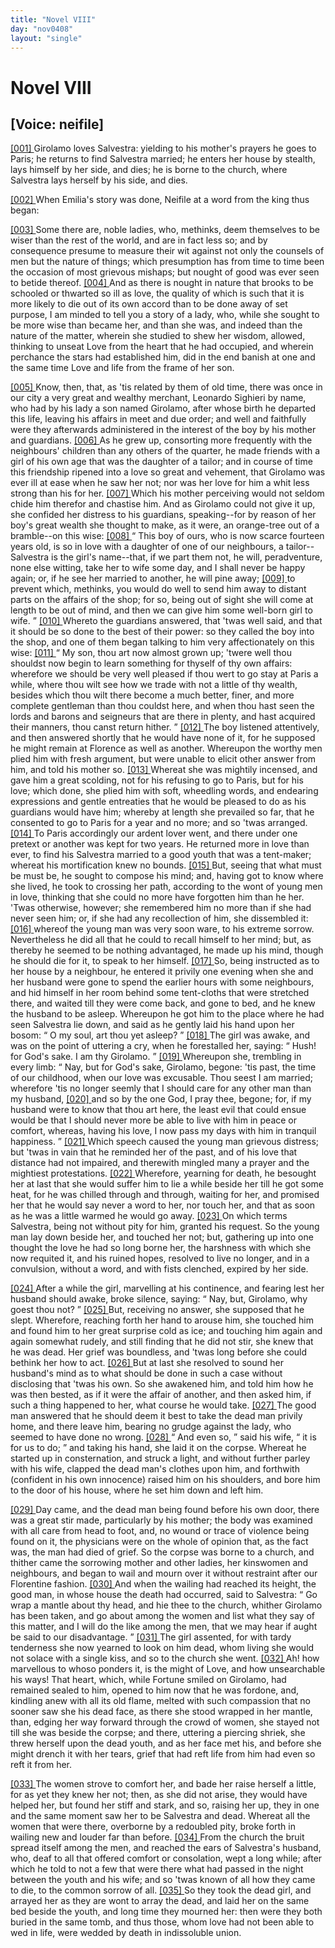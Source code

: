 ```yaml
---
title: "Novel VIII"
day: "nov0408"
layout: "single"
---
```

<div id="nov0408" type="novella" who="neifile">
 <h1>
  Novel VIII
 </h1>
 <p>
  <h2>
   [Voice: neifile]
  </h2>
 </p>
 <argument>
  <p>
   <a href="{{ site.baseurl }}itDecameron/nov0408#p04080001">
    [001]
   </a>
   Girolamo loves Salvestra: yielding to his mother's prayers
 he goes to Paris; he returns to find Salvestra
 married; he enters her house by stealth, lays himself
 by her side, and dies; he is borne to the church,
 where Salvestra lays herself by his side, and dies.
  </p>
 </argument>
 <div3 type="commentary" who="author">
  <p>
   <a href="{{ site.baseurl }}itDecameron/nov0408#p04080002">
    [002]
   </a>
   When
   Emilia's story was done, Neifile at a word
	from the king thus began:
  </p>
 </div3>
 <div3 type="commentary" who="neifile">
  <p>
   <a href="{{ site.baseurl }}itDecameron/nov0408#p04080003">
    [003]
   </a>
   Some there are, noble ladies, who, methinks, deem
	themselves to be wiser than the rest of the world, and are in fact less
	so; and by consequence presume to measure their wit against not
	only the counsels of men but the nature of things; which presumption
	has from time to time been the occasion of most grievous mishaps;
	but nought of good was ever seen to betide thereof.
   <a href="{{ site.baseurl }}itDecameron/nov0408#p04080004">
    [004]
   </a>
   And
	as there is nought in nature that brooks to be schooled or thwarted
	so ill as love, the quality of which is such that it is more likely to die
	out of its own accord than to be done away of set purpose, I am
	minded to tell you a story of a lady, who, while she sought to be
	more wise than became her, and than she was, and indeed than the
	nature of the matter, wherein she studied to shew her wisdom, allowed,
	thinking to unseat Love from the heart that he had occupied, and
	wherein perchance the stars had established him, did in the end
	banish at one and the same time Love and life from the frame of
	her son.
  </p>
 </div3>
 <p>
  <a href="{{ site.baseurl }}itDecameron/nov0408#p04080005">
   [005]
  </a>
  Know, then, that, as 'tis related by them of old time, there was
 once in our city a very great and wealthy merchant, Leonardo
 Sighieri by name, who had by his lady a son named Girolamo, after
 whose birth he departed this life, leaving his affairs in meet and due
 order; and well and faithfully were they afterwards administered in
  the interest of the boy by his mother and guardians.
  <a href="{{ site.baseurl }}itDecameron/nov0408#p04080006">
   [006]
  </a>
  As he grew
 up, consorting more frequently with the neighbours' children than
 any others of the quarter, he made friends with a girl of his own
 age that was the daughter of a tailor; and in course of time this
 friendship ripened into a love so great and vehement, that Girolamo
 was ever ill at ease when he saw her not; nor was her love for him
 a whit less strong than his for her.
  <a href="{{ site.baseurl }}itDecameron/nov0408#p04080007">
   [007]
  </a>
  Which his mother perceiving
 would not seldom chide him therefor and chastise him. And as
 Girolamo could not give it up, she confided her distress to his
 guardians, speaking--for by reason of her boy's great wealth she
 thought to make, as it were, an orange-tree out of a bramble--on
 this wise:
  <a href="{{ site.baseurl }}itDecameron/nov0408#p04080008">
   [008]
  </a>
  <q direct="unspecified">
   This boy of ours, who is now scarce fourteen years
 old, is so in love with a daughter of one of our neighbours, a
 tailor--Salvestra
 is the girl's name--that, if we part them not, he will, peradventure,
 none else witting, take her to wife some day, and I shall
 never be happy again; or, if he see her married to another, he will
 pine away;
   <a href="{{ site.baseurl }}itDecameron/nov0408#p04080009">
    [009]
   </a>
   to prevent which, methinks, you would do well to send
 him away to distant parts on the affairs of the shop; for so, being
 out of sight she will come at length to be out of mind, and then we
 can give him some well-born girl to wife.
  </q>
  <a href="{{ site.baseurl }}itDecameron/nov0408#p04080010">
   [010]
  </a>
  Whereto the guardians
 answered, that 'twas well said, and that it should be so done to the
 best of their power: so they called the boy into the shop, and one
 of them began talking to him very affectionately on this wise:
  <a href="{{ site.baseurl }}itDecameron/nov0408#p04080011">
   [011]
  </a>
  <q direct="unspecified">
   My son, thou art now almost grown up; 'twere well thou shouldst
 now begin to learn something for thyself of thy own affairs: wherefore
 we should be very well pleased if thou wert to go stay at Paris
 a while, where thou wilt see how we trade with not a little of thy
 wealth, besides which thou wilt there become a much better, finer,
 and more complete gentleman than thou couldst here, and when
 thou hast seen the lords and barons and seigneurs that are there in
 plenty, and hast acquired their manners, thou canst return hither.
  </q>
  <a href="{{ site.baseurl }}itDecameron/nov0408#p04080012">
   [012]
  </a>
  The boy listened attentively, and then answered shortly that he
 would have none of it, for he supposed he might remain at Florence
 as well as another. Whereupon the worthy men plied him with fresh
 argument, but were unable to elicit other answer from him, and
 told his mother so.
  <a href="{{ site.baseurl }}itDecameron/nov0408#p04080013">
   [013]
  </a>
  Whereat she was mightily incensed, and gave
 him a great scolding, not for his refusing to go to Paris, but for his
 love; which done, she plied him with soft, wheedling words, and
  endearing expressions and gentle entreaties that he would be pleased
 to do as his guardians would have him; whereby at length she prevailed
 so far, that he consented to go to Paris for a year and no more;
 and so 'twas arranged.
  <a href="{{ site.baseurl }}itDecameron/nov0408#p04080014">
   [014]
  </a>
  To Paris accordingly our ardent lover went,
 and there under one pretext or another was kept for two years. He
 returned more in love than ever, to find his Salvestra married to a
 good youth that was a tent-maker; whereat his mortification knew
 no bounds.
  <a href="{{ site.baseurl }}itDecameron/nov0408#p04080015">
   [015]
  </a>
  But, seeing that what must be must be, he sought to
 compose his mind; and, having got to know where she lived, he
 took to crossing her path, according to the wont of young men in
 love, thinking that she could no more have forgotten him than he
 her. 'Twas otherwise, however; she remembered him no more
 than if she had never seen him; or, if she had any recollection of
 him, she dissembled it:
  <a href="{{ site.baseurl }}itDecameron/nov0408#p04080016">
   [016]
  </a>
  whereof the young man was very soon ware,
 to his extreme sorrow. Nevertheless he did all that he could to
 recall himself to her mind; but, as thereby he seemed to be nothing
 advantaged, he made up his mind, though he should die for it, to
 speak to her himself.
  <a href="{{ site.baseurl }}itDecameron/nov0408#p04080017">
   [017]
  </a>
  So, being instructed as to her house by a neighbour,
 he entered it privily one evening when she and her husband
 were gone to spend the earlier hours with some neighbours, and hid
 himself in her room behind some tent-cloths that were stretched
 there, and waited till they were come back, and gone to bed, and he
 knew the husband to be asleep. Whereupon he got him to the
 place where he had seen Salvestra lie down, and said as he gently
 laid his hand upon her bosom:
  <q direct="unspecified">
   O my soul, art thou yet asleep?
  </q>
  <a href="{{ site.baseurl }}itDecameron/nov0408#p04080018">
   [018]
  </a>
  The girl was awake, and was on the point of uttering a cry, when
 he forestalled her, saying:
  <q direct="unspecified">
   Hush! for God's sake. I am thy
 Girolamo.
  </q>
  <a href="{{ site.baseurl }}itDecameron/nov0408#p04080019">
   [019]
  </a>
  Whereupon she, trembling in every limb:
  <q direct="unspecified">
   Nay, but
 for God's sake, Girolamo, begone: 'tis past, the time of our childhood,
 when our love was excusable. Thou seest I am married;
 wherefore 'tis no longer seemly that I should care for any other man
 than my husband,
   <a href="{{ site.baseurl }}itDecameron/nov0408#p04080020">
    [020]
   </a>
   and so by the one God, I pray thee, begone; for,
 if my husband were to know that thou art here, the least evil that
 could ensue would be that I should never more be able to live with
 him in peace or comfort, whereas, having his love, I now pass my
 days with him in tranquil happiness.
  </q>
  <a href="{{ site.baseurl }}itDecameron/nov0408#p04080021">
   [021]
  </a>
  Which speech caused the
 young man grievous distress; but 'twas in vain that he reminded
 her of the past, and of his love that distance had not impaired, and
 therewith mingled many a prayer and the mightiest protestations.
  <a href="{{ site.baseurl }}itDecameron/nov0408#p04080022">
   [022]
  </a>
  Wherefore, yearning for death, he besought her at last that she would
 suffer him to lie a while beside her till he got some heat, for he was
 chilled through and through, waiting for her, and promised her that
 he would say never a word to her, nor touch her, and that as soon
 as he was a little warmed he would go away.
  <a href="{{ site.baseurl }}itDecameron/nov0408#p04080023">
   [023]
  </a>
  On which terms
 Salvestra, being not without pity for him, granted his request. So
 the young man lay down beside her, and touched her not; but,
 gathering up into one thought the love he had so long borne her,
 the harshness with which she now requited it, and his ruined hopes,
 resolved to live no longer, and in a convulsion, without a word, and
 with fists clenched, expired by her side.
 </p>
 <p>
  <a href="{{ site.baseurl }}itDecameron/nov0408#p04080024">
   [024]
  </a>
  After a while the girl, marvelling at his continence, and fearing
 lest her husband should awake, broke silence, saying:
  <q direct="unspecified">
   Nay, but,
 Girolamo, why goest thou not?
  </q>
  <a href="{{ site.baseurl }}itDecameron/nov0408#p04080025">
   [025]
  </a>
  But, receiving no answer, she
 supposed that he slept. Wherefore, reaching forth her hand to
 arouse him, she touched him and found him to her great surprise
 cold as ice; and touching him again and again somewhat rudely, and
 still finding that he did not stir, she knew that he was dead. Her
 grief was boundless, and 'twas long before she could bethink her how
 to act.
  <a href="{{ site.baseurl }}itDecameron/nov0408#p04080026">
   [026]
  </a>
  But at last she resolved to sound her husband's mind as to
 what should be done in such a case without disclosing that 'twas his
 own. So she awakened him, and told him how he was then bested,
 as if it were the affair of another, and then asked him, if such a thing
 happened to her, what course he would take.
  <a href="{{ site.baseurl }}itDecameron/nov0408#p04080027">
   [027]
  </a>
  The good man
 answered that he should deem it best to take the dead man privily
 home, and there leave him, bearing no grudge against the lady, who
 seemed to have done no wrong.
  <a href="{{ site.baseurl }}itDecameron/nov0408#p04080028">
   [028]
  </a>
  <q direct="unspecified">
   And even so,
  </q>
  said his wife,
  <q direct="unspecified">
   it
 is for us to do;
  </q>
  and taking his hand, she laid it on the corpse.
 Whereat he started up in consternation, and struck a light, and without
 further parley with his wife, clapped the dead man's clothes
 upon him, and forthwith (confident in his own innocence) raised
 him on his shoulders, and bore him to the door of his house, where
 he set him down and left him.
 </p>
 <p>
  <a href="{{ site.baseurl }}itDecameron/nov0408#p04080029">
   [029]
  </a>
  Day came, and the dead man being found before his own door,
 there was a great stir made, particularly by his mother; the body
 was examined with all care from head to foot, and, no wound or trace
 of violence being found on it, the physicians were on the whole of
 opinion that, as the fact was, the man had died of grief. So the corpse
 was borne to a church, and thither came the sorrowing mother and
  other ladies, her kinswomen and neighbours, and began to wail and
 mourn over it without restraint after our Florentine fashion.
  <a href="{{ site.baseurl }}itDecameron/nov0408#p04080030">
   [030]
  </a>
  And
 when the wailing had reached its height, the good man, in whose
 house the death had occurred, said to Salvestra:
  <q direct="unspecified">
   Go wrap a
 mantle about thy head, and hie thee to the church, whither Girolamo
 has been taken, and go about among the women and list what
 they say of this matter, and I will do the like among the men, that
 we may hear if aught be said to our disadvantage.
  </q>
  <a href="{{ site.baseurl }}itDecameron/nov0408#p04080031">
   [031]
  </a>
  The girl
 assented, for with tardy tenderness she now yearned to look on him
 dead, whom living she would not solace with a single kiss, and so to
 the church she went.
  <a href="{{ site.baseurl }}itDecameron/nov0408#p04080032">
   [032]
  </a>
  Ah! how marvellous to whoso ponders it, is
 the might of Love, and how unsearchable his ways! That heart,
 which, while Fortune smiled on Girolamo, had remained sealed to
 him, opened to him now that he was fordone, and, kindling anew
 with all its old flame, melted with such compassion that no sooner
 saw she his dead face, as there she stood wrapped in her mantle,
 than, edging her way forward through the crowd of women, she
 stayed not till she was beside the corpse; and there, uttering a piercing
 shriek, she threw herself upon the dead youth, and as her face
 met his, and before she might drench it with her tears, grief that had
 reft life from him had even so reft it from her.
 </p>
 <p>
  <a href="{{ site.baseurl }}itDecameron/nov0408#p04080033">
   [033]
  </a>
  The women strove to comfort her, and bade her raise herself a
 little, for as yet they knew her not; then, as she did not arise, they
 would have helped her, but found her stiff and stark, and so, raising
 her up, they in one and the same moment saw her to be Salvestra
 and dead. Whereat all the women that were there, overborne by
 a redoubled pity, broke forth in wailing new and louder far than
 before.
  <a href="{{ site.baseurl }}itDecameron/nov0408#p04080034">
   [034]
  </a>
  From the church the bruit spread itself among the men,
 and reached the ears of Salvestra's husband, who, deaf to all that
 offered comfort or consolation, wept a long while; after which he
 told to not a few that were there what had passed in the night
 between the youth and his wife; and so 'twas known of all how
 they came to die, to the common sorrow of all.
  <a href="{{ site.baseurl }}itDecameron/nov0408#p04080035">
   [035]
  </a>
  So they took the
 dead girl, and arrayed her as they are wont to array the dead, and
 laid her on the same bed beside the youth, and long time they
 mourned her: then were they both buried in the same tomb, and
 thus those, whom love had not been able to wed in life, were wedded
 by death in indissoluble union.
 </p>
</div>
